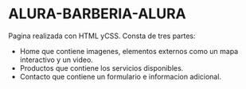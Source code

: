 # ALURA-BARBERIA-ALURA
Pagina realizada con HTML yCSS. Consta de tres partes: 
* Home que contiene imagenes, elementos externos como un mapa interactivo y un video.
* Productos que contiene los servicios disponibles.
* Contacto que contiene un formulario e informacion adicional.

